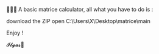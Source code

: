 👨🏻‍💻 A basic matrice calculator, all what you have to do is :

download the ZIP
open C:\Users\X\Desktop\matrice\main

Enjoy !

𝓘𝓵𝔂𝓪𝓼🤳

